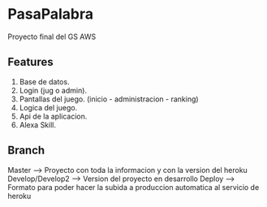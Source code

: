 # PasaPalabra
Proyecto final del GS AWS
## Features 

   1. Base de datos.
   2. Login (jug o admin).
   3. Pantallas del juego. (inicio - administracion - ranking)
   4. Logica del juego.
   5. Api de la aplicacion.
   6. Alexa Skill.

## Branch
Master --> Proyecto con toda la informacion y con la version del heroku
Develop/Develop2 --> Version del proyecto en desarrollo
Deploy --> Formato para poder hacer la subida a produccion automatica al servicio de heroku
